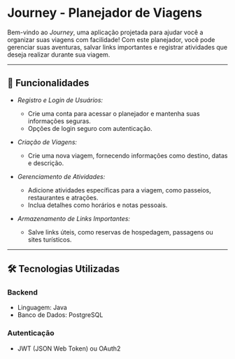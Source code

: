 # Journey - Planejador de Viagens

Bem-vindo ao *Journey*, uma aplicação projetada para ajudar você a organizar suas viagens com facilidade! Com este planejador, você pode gerenciar suas aventuras, salvar links importantes e registrar atividades que deseja realizar durante sua viagem.

---

## 🚀 Funcionalidades

- *Registro e Login de Usuários:*
  - Crie uma conta para acessar o planejador e mantenha suas informações seguras.
  - Opções de login seguro com autenticação.

- *Criação de Viagens:*
  - Crie uma nova viagem, fornecendo informações como destino, datas e descrição.

- *Gerenciamento de Atividades:*
  - Adicione atividades específicas para a viagem, como passeios, restaurantes e atrações.
  - Inclua detalhes como horários e notas pessoais.

- *Armazenamento de Links Importantes:*
  - Salve links úteis, como reservas de hospedagem, passagens ou sites turísticos.

---

## 🛠 Tecnologias Utilizadas

### Backend
- Linguagem:  Java
- Banco de Dados: PostgreSQL

### Autenticação
- JWT (JSON Web Token) ou OAuth2

